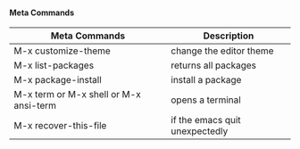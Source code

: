 #### Meta Commands  

Meta Commands            | Description
------------------------ | -------------
M-x customize-theme      | change the editor theme
M-x list-packages        | returns all packages 
M-x package-install      | install a package 
M-x term or M-x shell or M-x ansi-term   | opens a terminal
M-x recover-this-file    | if the emacs quit unexpectedly 

